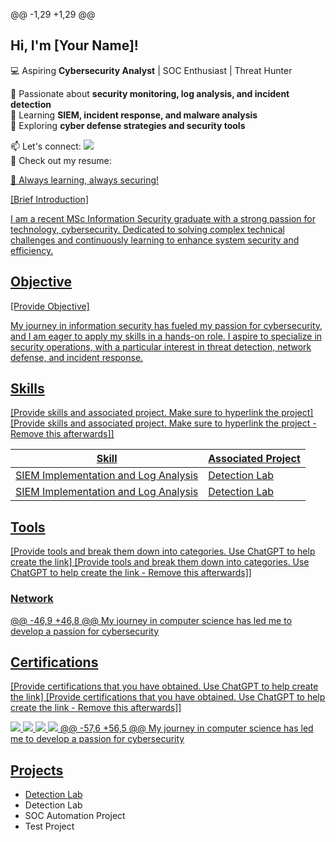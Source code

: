 @@ -1,29 +1,29 @@
## Hi, I'm [Your Name]!  

💻 Aspiring **Cybersecurity Analyst** | SOC Enthusiast | Threat Hunter  

🔹 Passionate about **security monitoring, log analysis, and incident detection**  
🔹 Learning **SIEM, incident response, and malware analysis**  
🔹 Exploring **cyber defense strategies and security tools**  

📫 Let's connect: <a href="https://www.linkedin.com/in/jayan-tamilarasi-b38581216/"><img src="https://img.shields.io/badge/-LinkedIn-0072b1?&style=for-the-badge&logo=linkedin&logoColor=white" /></a>  
📄 Check out my resume: <a href="https://drive.google.com/file/d/1fYP7LWoz8Fm3BS-XRNW3Uw9rU1EG4WWQ/view?usp=sharing" />  

🚀 Always learning, always securing!  
 
 [Brief Introduction]
  
 I am a recent MSc Information Security graduate with a strong passion for technology, cybersecurity. Dedicated to solving complex technical challenges and continuously learning to enhance system security and efficiency.
 
 ## Objective
 [Provide Objective]
 
 My journey in information security has fueled my passion for cybersecurity, and I am eager to apply my skills in a hands-on role. I aspire to specialize in security operations, with a particular interest in threat detection, network defense, and incident response.
 
 ## Skills
 [Provide skills and associated project. Make sure to hyperlink the project]
 [Provide skills and associated project. Make sure to hyperlink the project - Remove this afterwards]]
 
 | Skill                                         | Associated Project         |
 |-----------------------------------------------|----------------------------|
 | SIEM Implementation and Log Analysis          | <a href="https://github.com/Test-MyDFIR/Detection-Lab/tree/main">Detection Lab</a>|
 | SIEM Implementation and Log Analysis          | <a href="https://google.com">Detection Lab</a>|
 
 ## Tools
 [Provide tools and break them down into categories. Use ChatGPT to help create the link]
 [Provide tools and break them down into categories. Use ChatGPT to help create the link - Remove this afterwards]]

 
 ### Network
 <div>
 @@ -46,9 +46,8 @@ My journey in computer science has led me to develop a passion for cybersecurity
 </div>
 
 ## Certifications
 [Provide certifications that you have obtained. Use ChatGPT to help create the link]
 [Provide certifications that you have obtained. Use ChatGPT to help create the link - Remove this afterwards]]
 <div>
 <img src="https://img.shields.io/badge/-CISSP-0052CC?style=for-the-badge&logo=ISC2&logoColor=white" />
 <img src="https://img.shields.io/badge/-Security%2B-FF0000?&style=for-the-badge&logo=CompTIA&logoColor=white" />
 <img src="https://img.shields.io/badge/-Network%2B-007ACC?&style=for-the-badge&logo=CompTIA&logoColor=white" />
 <img src="https://img.shields.io/badge/-A%2B-4D4D4D?&style=for-the-badge&logo=CompTIA&logoColor=white" />
 @@ -57,6 +56,5 @@ My journey in computer science has led me to develop a passion for cybersecurity
 </div>
 
 ## Projects
 - <a href="https://github.com/Test-MyDFIR/Detection-Lab/tree/main">Detection Lab</a>
 - Detection Lab
 - SOC Automation Project
 - Test Project
